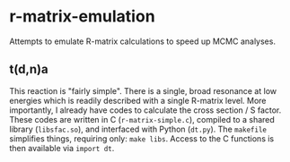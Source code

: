 # r-matrix-emulation
Attempts to emulate R-matrix calculations to speed up MCMC analyses.

## t(d,n)a

This reaction is "fairly simple".
There is a single, broad resonance at low energies which is readily described
with a single R-matrix level.
More importantly, I already have codes to calculate the cross section / S
factor.
These codes are written in C (`r-matrix-simple.c`), compiled to a shared library
(`libsfac.so`), and interfaced with Python (`dt.py`).
The `makefile` simplifies things, requiring only: `make libs`.
Access to the C functions is then available via `import dt`.
